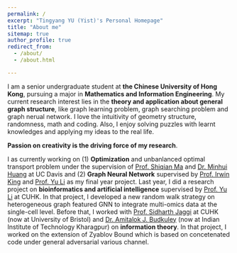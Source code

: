 ```yaml
---
permalink: /
excerpt: "Tingyang YU (Yist)'s Personal Homepage"
title: "About me"
sitemap: true
author_profile: true
redirect_from: 
  - /about/
  - /about.html

---
```


I am a senior undergraduate student at **the Chinese University of Hong Kong**, pursuing a major in **Mathematics and Information Engineering**. My current research interest lies in the **theory and application about general graph structure**, like graph learning problem, graph searching problem and graph nerual network. I love the intuitivity of geometry structure, randomness, math and coding. Also, I enjoy solving  puzzles with learnt knowledges and applying my ideas to the real life. 

**Passion on creativity is the driving force of my research**.

I as currently working on (1) **Optimization** and unbanlanced optimal transport problem under the supervision of [Prof. Shiqian Ma](https://www.math.ucdavis.edu/~sqma/) and [Dr. Minhui Huang](https://mhhuang95.github.io/) at UC Davis and (2) **Graph Neural Network** supervised by [Prof. Irwin King](https://www.cse.cuhk.edu.hk/irwin.king/home) and [Prof. Yu Li](https://liyu95.com/) as my final year project. Last year, I did a research project on **bioinformatics and artificial intelligence** supervised by [Prof. Yu Li](https://liyu95.com/) at CUHK. In that project, I developed a new random walk strategy on heterogeneous graph featured GNN to integrate multi-omics data at the single-cell level. Before that, I worked with [Prof. Sidharth Jaggi](https://research-information.bris.ac.uk/en/persons/sidharth-sid-jaggi) at CUHK (now at University of Bristol) and [Dr. Amitalok J. Budkuley](http://www.facweb.iitkgp.ac.in/~amitalok/) (now at Indian Institute of Technology Kharagpur) on **information theory**. In that project, I worked on the extension of Zyablov Bound which is based on concetenated code under general adversarial various channel.


